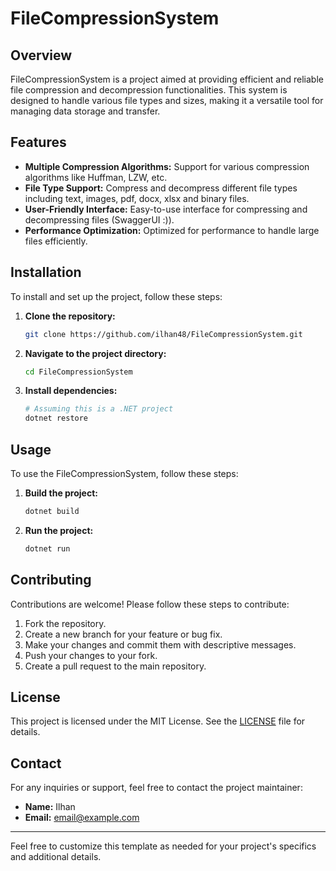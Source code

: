 # FileCompressionSystem

## Overview

FileCompressionSystem is a project aimed at providing efficient and reliable file compression and decompression functionalities. This system is designed to handle various file types and sizes, making it a versatile tool for managing data storage and transfer.

## Features

- **Multiple Compression Algorithms:** Support for various compression algorithms like Huffman, LZW, etc.
- **File Type Support:** Compress and decompress different file types including text, images, pdf, docx, xlsx and binary files.
- **User-Friendly Interface:** Easy-to-use interface for compressing and decompressing files (SwaggerUI :)).
- **Performance Optimization:** Optimized for performance to handle large files efficiently.

## Installation

To install and set up the project, follow these steps:

1. **Clone the repository:**
    ```sh
    git clone https://github.com/ilhan48/FileCompressionSystem.git
    ```
2. **Navigate to the project directory:**
    ```sh
    cd FileCompressionSystem
    ```
3. **Install dependencies:**
    ```sh
    # Assuming this is a .NET project
    dotnet restore
    ```

## Usage

To use the FileCompressionSystem, follow these steps:

1. **Build the project:**
    ```sh
    dotnet build
    ```
2. **Run the project:**
    ```sh
    dotnet run
    ```

## Contributing

Contributions are welcome! Please follow these steps to contribute:

1. Fork the repository.
2. Create a new branch for your feature or bug fix.
3. Make your changes and commit them with descriptive messages.
4. Push your changes to your fork.
5. Create a pull request to the main repository.

## License

This project is licensed under the MIT License. See the [LICENSE](LICENSE) file for details.

## Contact

For any inquiries or support, feel free to contact the project maintainer:

- **Name:** Ilhan
- **Email:** [email@example.com](mailto:email@example.com)

---

Feel free to customize this template as needed for your project's specifics and additional details.
